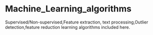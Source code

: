 # Machine_Learning_algorithms
Supervised/Non-supervised,Feature extraction, text processing,Outlier detection,feature reduction learning algorithms included here.
